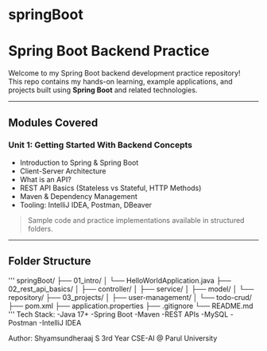 # springBoot
#  Spring Boot Backend Practice

Welcome to my Spring Boot backend development practice repository!  
This repo contains my hands-on learning, example applications, and projects built using **Spring Boot** and related technologies.

---

##  Modules Covered

### Unit 1: Getting Started With Backend Concepts
- Introduction to Spring & Spring Boot
- Client-Server Architecture
- What is an API?
- REST API Basics (Stateless vs Stateful, HTTP Methods)
- Maven & Dependency Management
- Tooling: IntelliJ IDEA, Postman, DBeaver

> Sample code and practice implementations available in structured folders.

---

##  Folder Structure

'''
springBoot/
├── 01_intro/
│   └── HelloWorldApplication.java
├── 02_rest_api_basics/
│   ├── controller/
│   ├── service/
│   ├── model/
│   └── repository/
├── 03_projects/
│   ├── user-management/
│   └── todo-crud/
├── pom.xml
├── application.properties
├── .gitignore
└── README.md
'''
Tech Stack:
-Java 17+
-Spring Boot
-Maven
-REST APIs
-MySQL
-Postman
-IntelliJ IDEA


Author:
Shyamsundheraaj S
3rd Year CSE-AI @ Parul University

